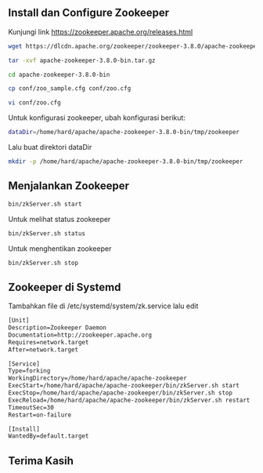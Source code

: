 ## Install dan Configure Zookeeper

Kunjungi link https://zookeeper.apache.org/releases.html

```sh
wget https://dlcdn.apache.org/zookeeper/zookeeper-3.8.0/apache-zookeeper-3.8.0-bin.tar.gz
```

```sh
tar -xvf apache-zookeeper-3.8.0-bin.tar.gz
```

```sh
cd apache-zookeeper-3.8.0-bin
```

```sh
cp conf/zoo_sample.cfg conf/zoo.cfg
```

```sh
vi conf/zoo.cfg
```

Untuk konfigurasi zookeeper, ubah konfigurasi berikut:

```sh
dataDir=/home/hard/apache/apache-zookeeper-3.8.0-bin/tmp/zookeeper
```

Lalu buat direktori dataDir

```sh
mkdir -p /home/hard/apache/apache-zookeeper-3.8.0-bin/tmp/zookeeper
```

## Menjalankan Zookeeper

```sh
bin/zkServer.sh start
```

Untuk melihat status zookeeper

```sh
bin/zkServer.sh status
```

Untuk menghentikan zookeeper

```sh
bin/zkServer.sh stop
```

## Zookeeper di Systemd

Tambahkan file di /etc/systemd/system/zk.service lalu edit

```txt
[Unit]
Description=Zookeeper Daemon
Documentation=http://zookeeper.apache.org
Requires=network.target
After=network.target

[Service]
Type=forking
WorkingDirectory=/home/hard/apache/apache-zookeeper
ExecStart=/home/hard/apache/apache-zookeeper/bin/zkServer.sh start
ExecStop=/home/hard/apache/apache-zookeeper/bin/zkServer.sh stop
ExecReload=/home/hard/apache/apache-zookeeper/bin/zkServer.sh restart
TimeoutSec=30
Restart=on-failure

[Install]
WantedBy=default.target
```

## Terima Kasih